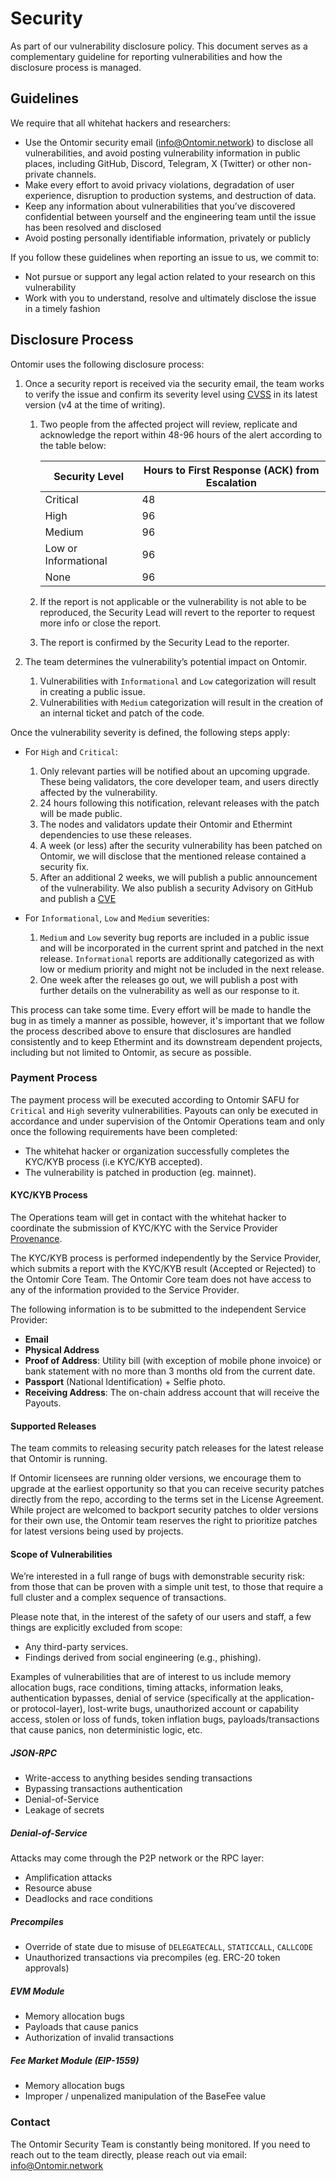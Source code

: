 # Security

As part of our vulnerability disclosure policy. This document serves as a complementary guideline
for reporting vulnerabilities and how the disclosure process is managed.

## Guidelines

We require that all whitehat hackers and researchers:

- Use the Ontomir security email ([info@Ontomir.network](mailto:security@Ontomir.org)) to disclose all vulnerabilities,
  and avoid posting vulnerability information in public places, including GitHub, Discord, Telegram, X (Twitter) or
  other non-private channels.
- Make every effort to avoid privacy violations, degradation of user experience, disruption to production systems,
  and destruction of data.
- Keep any information about vulnerabilities that you’ve discovered confidential between yourself and the engineering
  team until the issue has been resolved and disclosed
- Avoid posting personally identifiable information, privately or publicly

If you follow these guidelines when reporting an issue to us, we commit to:

- Not pursue or support any legal action related to your research on this vulnerability
- Work with you to understand, resolve and ultimately disclose the issue in a timely fashion

## Disclosure Process

Ontomir uses the following disclosure process:

1. Once a security report is received via the security email, the team works to verify the issue and confirm its
   severity level using [CVSS](https://nvd.nist.gov/vuln-metrics/cvss) in its latest version (v4 at the time of writing).
   
   1. Two people from the affected project will review, replicate and acknowledge the report
      within 48-96 hours of the alert according to the table below:
      
      | Security Level       | Hours to First Response (ACK) from Escalation |
      | -------------------- | --------------------------------------------- |
      | Critical             | 48                                            |
      | High                 | 96                                            |
      | Medium               | 96                                            |
      | Low or Informational | 96                                            |
      | None                 | 96                                            |
   
   2. If the report is not applicable or the vulnerability is not able to be reproduced,
      the Security Lead will revert to the reporter to request more info or close the report.
   
   3. The report is confirmed by the Security Lead to the reporter.

2. The team determines the vulnerability’s potential impact on Ontomir.
   
   1. Vulnerabilities with `Informational` and `Low` categorization will result in creating a public issue.
   2. Vulnerabilities with `Medium` categorization will result
      in the creation of an internal ticket and patch of the code.

Once the vulnerability severity is defined, the following steps apply:

- For `High` and `Critical`:
  
  1. Only relevant parties will be notified about an upcoming upgrade.
     These being validators, the core developer team, and users directly affected by the vulnerability.
  2. 24 hours following this notification, relevant releases with the patch will be made public.
  3. The nodes and validators update their Ontomir and Ethermint dependencies to use these releases.
  4. A week (or less) after the security vulnerability has been patched on Ontomir,
     we will disclose that the mentioned release contained a security fix.
  5. After an additional 2 weeks, we will publish a public announcement of the vulnerability.
     We also publish a security Advisory on GitHub and publish a
     [CVE](https://en.wikipedia.org/wiki/Common_Vulnerabilities_and_Exposures)

- For `Informational`, `Low` and `Medium` severities:
  
  1. `Medium` and `Low` severity bug reports are included in a public issue
     and will be incorporated in the current sprint and patched in the next release.
     `Informational` reports are additionally categorized as with low or medium priority
     and might not be included in the next release.
  2. One week after the releases go out, we will publish a post
     with further details on the vulnerability as well as our response to it.

This process can take some time.
Every effort will be made to handle the bug in as timely a manner as possible,
however, it's important that we follow the process described above
to ensure that disclosures are handled consistently
and to keep Ethermint and its downstream dependent projects,
including but not limited to Ontomir,
as secure as possible.

### Payment Process

The payment process will be executed according to Ontomir SAFU for `Critical` and `High` severity vulnerabilities.
Payouts can only be executed in accordance and under supervision of the Ontomir Operations team and only once the
following requirements have been completed:

- The whitehat hacker or organization successfully completes the KYC/KYB process (i.e KYC/KYB accepted).
- The vulnerability is patched in production (eg. mainnet).

#### KYC/KYB Process

The Operations team will get in contact with the whitehat hacker to coordinate the submission of KYC/KYC with
the Service Provider [Provenance](http://provenancecompliance.com).

The KYC/KYB process is performed independently by the Service Provider, which submits a report with the
KYC/KYB result
(Accepted or Rejected) to the Ontomir Core Team. The Ontomir Core team does not have access to any of the information
provided to the Service Provider.

The following information is to be submitted to the independent Service Provider:

- **Email**
- **Physical Address**
- **Proof of Address**: Utility bill (with exception of mobile phone invoice) or bank statement with no
  more than 3 months old from the current date.
- **Passport** (National Identification) + Selfie photo.
- **Receiving Address**: The on-chain address account that will receive the Payouts.

#### Supported Releases

The team commits to releasing security patch releases for the latest release that Ontomir is running.

If Ontomir licensees are running older versions, we encourage them to upgrade at the earliest opportunity
so that you can receive
security patches directly from the repo, according to the terms set in the License Agreement. While project
are welcomed to backport security patches to older versions for their own use, the Ontomir team reserves
the right to prioritize patches for
latest versions being used by projects.

#### Scope of Vulnerabilities

We’re interested in a full range of bugs with demonstrable security risk: from those that can be proven
with a simple unit test,
to those that require a full cluster and a complex sequence of transactions.

Please note that, in the interest of the safety of our users and staff, a few things are explicitly
excluded from scope:

- Any third-party services.
- Findings derived from social engineering (e.g., phishing).

Examples of vulnerabilities that are of interest to us include memory allocation bugs, race conditions,
timing attacks, information leaks, authentication bypasses, denial of service
(specifically at the application- or protocol-layer),
lost-write bugs, unauthorized account or capability access, stolen or loss of funds, token inflation bugs,
payloads/transactions that cause panics, non deterministic logic, etc.

##### JSON-RPC

- Write-access to anything besides sending transactions
- Bypassing transactions authentication
- Denial-of-Service
- Leakage of secrets

##### Denial-of-Service

Attacks may come through the P2P network or the RPC layer:

- Amplification attacks
- Resource abuse
- Deadlocks and race conditions

##### Precompiles

- Override of state due to misuse of `DELEGATECALL`, `STATICCALL`, `CALLCODE`
- Unauthorized transactions via precompiles (eg. ERC-20 token approvals)

##### EVM Module

- Memory allocation bugs
- Payloads that cause panics
- Authorization of invalid transactions

##### Fee Market Module (EIP-1559)

- Memory allocation bugs
- Improper / unpenalized manipulation of the BaseFee value

### Contact

The Ontomir Security Team is constantly being monitored.
If you need to reach out to the team directly,
please reach out via email: [info@Ontomir.network](mailto:security@Ontomir.org)
